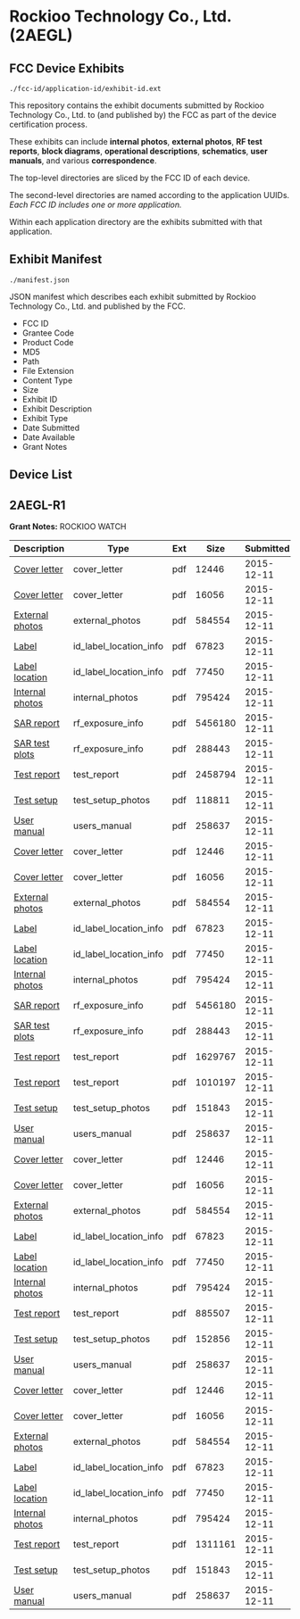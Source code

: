# Rockioo Technology Co., Ltd. (2AEGL)
## FCC Device Exhibits

```
./fcc-id/application-id/exhibit-id.ext
```

This repository contains the exhibit documents submitted by Rockioo Technology Co., Ltd. to (and published by) the FCC as part of the device certification process.

These exhibits can include **internal photos**, **external photos**, **RF test reports**, **block diagrams**, **operational descriptions**, **schematics**, **user manuals**, and various **correspondence**.

The top-level directories are sliced by the FCC ID of each device.

The second-level directories are named according to the application UUIDs. *Each FCC ID includes one or more application.*

Within each application directory are the exhibits submitted with that application. 

## Exhibit Manifest

```
./manifest.json
```

JSON manifest which describes each exhibit submitted by Rockioo Technology Co., Ltd. and published by the FCC.

- FCC ID
- Grantee Code
- Product Code
- MD5
- Path
- File Extension
- Content Type
- Size
- Exhibit ID
- Exhibit Description
- Exhibit Type
- Date Submitted
- Date Available
- Grant Notes

## Device List
## 2AEGL-R1
**Grant Notes:** ROCKIOO WATCH

| Description | Type | Ext | Size | Submitted | Available |
| ----------- | ---- | --- | ---- | --------- | --------- |
| [Cover letter](2AEGL-R1/5dd0112b700eca478ea557572d609c5e/2839364.pdf) | cover_letter | pdf | 12446 | 2015-12-11 | 2015-12-11 |
| [Cover letter](2AEGL-R1/5dd0112b700eca478ea557572d609c5e/2839365.pdf) | cover_letter | pdf | 16056 | 2015-12-11 | 2015-12-11 |
| [External photos](2AEGL-R1/5dd0112b700eca478ea557572d609c5e/2839366.pdf) | external_photos | pdf | 584554 | 2015-12-11 | 2015-12-11 |
| [Label](2AEGL-R1/5dd0112b700eca478ea557572d609c5e/2839367.pdf) | id_label_location_info | pdf | 67823 | 2015-12-11 | 2015-12-11 |
| [Label location](2AEGL-R1/5dd0112b700eca478ea557572d609c5e/2839368.pdf) | id_label_location_info | pdf | 77450 | 2015-12-11 | 2015-12-11 |
| [Internal photos](2AEGL-R1/5dd0112b700eca478ea557572d609c5e/2839369.pdf) | internal_photos | pdf | 795424 | 2015-12-11 | 2015-12-11 |
| [SAR report](2AEGL-R1/5dd0112b700eca478ea557572d609c5e/2839372.pdf) | rf_exposure_info | pdf | 5456180 | 2015-12-11 | 2015-12-11 |
| [SAR test plots](2AEGL-R1/5dd0112b700eca478ea557572d609c5e/2839373.pdf) | rf_exposure_info | pdf | 288443 | 2015-12-11 | 2015-12-11 |
| [Test report](2AEGL-R1/5dd0112b700eca478ea557572d609c5e/2839375.pdf) | test_report | pdf | 2458794 | 2015-12-11 | 2015-12-11 |
| [Test setup](2AEGL-R1/5dd0112b700eca478ea557572d609c5e/2839376.pdf) | test_setup_photos | pdf | 118811 | 2015-12-11 | 2015-12-11 |
| [User manual](2AEGL-R1/5dd0112b700eca478ea557572d609c5e/2839377.pdf) | users_manual | pdf | 258637 | 2015-12-11 | 2015-12-11 |
| [Cover letter](2AEGL-R1/7ed7ed60507d0d8be0f6d66d02e37a93/2839364.pdf) | cover_letter | pdf | 12446 | 2015-12-11 | 2015-12-11 |
| [Cover letter](2AEGL-R1/7ed7ed60507d0d8be0f6d66d02e37a93/2839365.pdf) | cover_letter | pdf | 16056 | 2015-12-11 | 2015-12-11 |
| [External photos](2AEGL-R1/7ed7ed60507d0d8be0f6d66d02e37a93/2839366.pdf) | external_photos | pdf | 584554 | 2015-12-11 | 2015-12-11 |
| [Label](2AEGL-R1/7ed7ed60507d0d8be0f6d66d02e37a93/2839367.pdf) | id_label_location_info | pdf | 67823 | 2015-12-11 | 2015-12-11 |
| [Label location](2AEGL-R1/7ed7ed60507d0d8be0f6d66d02e37a93/2839368.pdf) | id_label_location_info | pdf | 77450 | 2015-12-11 | 2015-12-11 |
| [Internal photos](2AEGL-R1/7ed7ed60507d0d8be0f6d66d02e37a93/2839369.pdf) | internal_photos | pdf | 795424 | 2015-12-11 | 2015-12-11 |
| [SAR report](2AEGL-R1/7ed7ed60507d0d8be0f6d66d02e37a93/2839372.pdf) | rf_exposure_info | pdf | 5456180 | 2015-12-11 | 2015-12-11 |
| [SAR test plots](2AEGL-R1/7ed7ed60507d0d8be0f6d66d02e37a93/2839373.pdf) | rf_exposure_info | pdf | 288443 | 2015-12-11 | 2015-12-11 |
| [Test report](2AEGL-R1/7ed7ed60507d0d8be0f6d66d02e37a93/2839415.pdf) | test_report | pdf | 1629767 | 2015-12-11 | 2015-12-11 |
| [Test report](2AEGL-R1/7ed7ed60507d0d8be0f6d66d02e37a93/2839416.pdf) | test_report | pdf | 1010197 | 2015-12-11 | 2015-12-11 |
| [Test setup](2AEGL-R1/7ed7ed60507d0d8be0f6d66d02e37a93/2839417.pdf) | test_setup_photos | pdf | 151843 | 2015-12-11 | 2015-12-11 |
| [User manual](2AEGL-R1/7ed7ed60507d0d8be0f6d66d02e37a93/2839377.pdf) | users_manual | pdf | 258637 | 2015-12-11 | 2015-12-11 |
| [Cover letter](2AEGL-R1/eff2533d81f30c1d6ee84fe24ce129d3/2839364.pdf) | cover_letter | pdf | 12446 | 2015-12-11 | 2015-12-11 |
| [Cover letter](2AEGL-R1/eff2533d81f30c1d6ee84fe24ce129d3/2839365.pdf) | cover_letter | pdf | 16056 | 2015-12-11 | 2015-12-11 |
| [External photos](2AEGL-R1/eff2533d81f30c1d6ee84fe24ce129d3/2839366.pdf) | external_photos | pdf | 584554 | 2015-12-11 | 2015-12-11 |
| [Label](2AEGL-R1/eff2533d81f30c1d6ee84fe24ce129d3/2839367.pdf) | id_label_location_info | pdf | 67823 | 2015-12-11 | 2015-12-11 |
| [Label location](2AEGL-R1/eff2533d81f30c1d6ee84fe24ce129d3/2839368.pdf) | id_label_location_info | pdf | 77450 | 2015-12-11 | 2015-12-11 |
| [Internal photos](2AEGL-R1/eff2533d81f30c1d6ee84fe24ce129d3/2839369.pdf) | internal_photos | pdf | 795424 | 2015-12-11 | 2015-12-11 |
| [Test report](2AEGL-R1/eff2533d81f30c1d6ee84fe24ce129d3/2839471.pdf) | test_report | pdf | 885507 | 2015-12-11 | 2015-12-11 |
| [Test setup](2AEGL-R1/eff2533d81f30c1d6ee84fe24ce129d3/2839472.pdf) | test_setup_photos | pdf | 152856 | 2015-12-11 | 2015-12-11 |
| [User manual](2AEGL-R1/eff2533d81f30c1d6ee84fe24ce129d3/2839377.pdf) | users_manual | pdf | 258637 | 2015-12-11 | 2015-12-11 |
| [Cover letter](2AEGL-R1/37b0bd49860926a6bb72fae2e3584bd2/2839364.pdf) | cover_letter | pdf | 12446 | 2015-12-11 | 2015-12-11 |
| [Cover letter](2AEGL-R1/37b0bd49860926a6bb72fae2e3584bd2/2839365.pdf) | cover_letter | pdf | 16056 | 2015-12-11 | 2015-12-11 |
| [External photos](2AEGL-R1/37b0bd49860926a6bb72fae2e3584bd2/2839366.pdf) | external_photos | pdf | 584554 | 2015-12-11 | 2015-12-11 |
| [Label](2AEGL-R1/37b0bd49860926a6bb72fae2e3584bd2/2839367.pdf) | id_label_location_info | pdf | 67823 | 2015-12-11 | 2015-12-11 |
| [Label location](2AEGL-R1/37b0bd49860926a6bb72fae2e3584bd2/2839368.pdf) | id_label_location_info | pdf | 77450 | 2015-12-11 | 2015-12-11 |
| [Internal photos](2AEGL-R1/37b0bd49860926a6bb72fae2e3584bd2/2839369.pdf) | internal_photos | pdf | 795424 | 2015-12-11 | 2015-12-11 |
| [Test report](2AEGL-R1/37b0bd49860926a6bb72fae2e3584bd2/2839446.pdf) | test_report | pdf | 1311161 | 2015-12-11 | 2015-12-11 |
| [Test setup](2AEGL-R1/37b0bd49860926a6bb72fae2e3584bd2/2839417.pdf) | test_setup_photos | pdf | 151843 | 2015-12-11 | 2015-12-11 |
| [User manual](2AEGL-R1/37b0bd49860926a6bb72fae2e3584bd2/2839377.pdf) | users_manual | pdf | 258637 | 2015-12-11 | 2015-12-11 |
